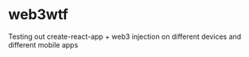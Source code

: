# web3wtf
Testing out create-react-app + web3 injection on different devices and different mobile apps

